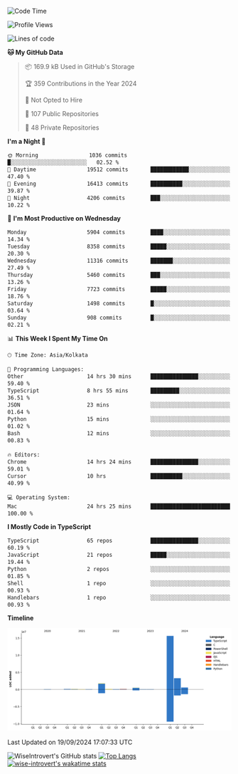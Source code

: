 <!--START_SECTION:waka-->
![Code Time](http://img.shields.io/badge/Code%20Time-1%2C623%20hrs%2052%20mins-blue)

![Profile Views](http://img.shields.io/badge/Profile%20Views-0-blue)

![Lines of code](https://img.shields.io/badge/From%20Hello%20World%20I%27ve%20Written-22.4%20million%20lines%20of%20code-blue)

**🐱 My GitHub Data** 

> 📦 169.9 kB Used in GitHub's Storage 
 > 
> 🏆 359 Contributions in the Year 2024
 > 
> 🚫 Not Opted to Hire
 > 
> 📜 107 Public Repositories 
 > 
> 🔑 48 Private Repositories 
 > 
**I'm a Night 🦉** 

```text
🌞 Morning                1036 commits        █░░░░░░░░░░░░░░░░░░░░░░░░   02.52 % 
🌆 Daytime                19512 commits       ████████████░░░░░░░░░░░░░   47.40 % 
🌃 Evening                16413 commits       ██████████░░░░░░░░░░░░░░░   39.87 % 
🌙 Night                  4206 commits        ███░░░░░░░░░░░░░░░░░░░░░░   10.22 % 
```
📅 **I'm Most Productive on Wednesday** 

```text
Monday                   5904 commits        ████░░░░░░░░░░░░░░░░░░░░░   14.34 % 
Tuesday                  8358 commits        █████░░░░░░░░░░░░░░░░░░░░   20.30 % 
Wednesday                11316 commits       ███████░░░░░░░░░░░░░░░░░░   27.49 % 
Thursday                 5460 commits        ███░░░░░░░░░░░░░░░░░░░░░░   13.26 % 
Friday                   7723 commits        █████░░░░░░░░░░░░░░░░░░░░   18.76 % 
Saturday                 1498 commits        █░░░░░░░░░░░░░░░░░░░░░░░░   03.64 % 
Sunday                   908 commits         █░░░░░░░░░░░░░░░░░░░░░░░░   02.21 % 
```


📊 **This Week I Spent My Time On** 

```text
🕑︎ Time Zone: Asia/Kolkata

💬 Programming Languages: 
Other                    14 hrs 30 mins      ███████████████░░░░░░░░░░   59.40 % 
TypeScript               8 hrs 55 mins       █████████░░░░░░░░░░░░░░░░   36.51 % 
JSON                     23 mins             ░░░░░░░░░░░░░░░░░░░░░░░░░   01.64 % 
Python                   15 mins             ░░░░░░░░░░░░░░░░░░░░░░░░░   01.02 % 
Bash                     12 mins             ░░░░░░░░░░░░░░░░░░░░░░░░░   00.83 % 

🔥 Editors: 
Chrome                   14 hrs 24 mins      ███████████████░░░░░░░░░░   59.01 % 
Cursor                   10 hrs              ██████████░░░░░░░░░░░░░░░   40.99 % 

💻 Operating System: 
Mac                      24 hrs 25 mins      █████████████████████████   100.00 % 
```

**I Mostly Code in TypeScript** 

```text
TypeScript               65 repos            ███████████████░░░░░░░░░░   60.19 % 
JavaScript               21 repos            █████░░░░░░░░░░░░░░░░░░░░   19.44 % 
Python                   2 repos             ░░░░░░░░░░░░░░░░░░░░░░░░░   01.85 % 
Shell                    1 repo              ░░░░░░░░░░░░░░░░░░░░░░░░░   00.93 % 
Handlebars               1 repo              ░░░░░░░░░░░░░░░░░░░░░░░░░   00.93 % 
```



**Timeline**

![Lines of Code chart](https://raw.githubusercontent.com/wise-introvert/wise-introvert/master/assets/bar_graph.png)


 Last Updated on 19/09/2024 17:07:33 UTC
<!--END_SECTION:waka-->

![WiseIntrovert's GitHub stats](https://github-readme-stats.vercel.app/api?username=wise-introvert&count_private=true&show_icons=true)
[![Top Langs](https://github-readme-stats.vercel.app/api/top-langs/?username=wise-introvert&langs_count=10)](https://github.com/anuraghazra/github-readme-stats)
[![wise-introvert's wakatime stats](https://github-readme-stats.vercel.app/api/wakatime?username=wiseintrovert)](https://github.com/anuraghazra/github-readme-stats)
